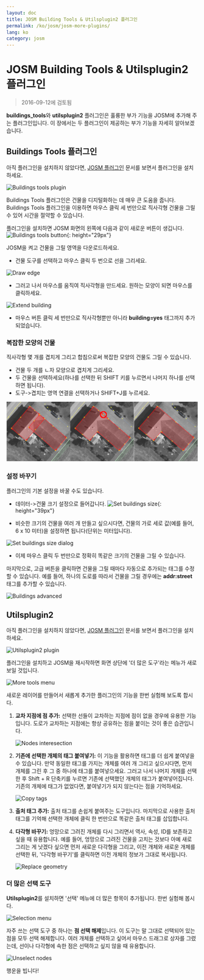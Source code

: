 ```yaml
---
layout: doc
title: JOSM Building Tools & Utilsplugin2 플러그인
permalink: /ko/josm/josm-more-plugins/
lang: ko
category: josm
---
```


JOSM Building Tools & Utilsplugin2 플러그인
============

> 2016-09-12에 검토됨  

**buildings_tools**와 **utilsplugin2** 플러그인은 훌륭한 부가 기능을 JOSM에 추가해 주는 플러그인입니다. 이 장에서는 두 플러그인이 제공하는 부가 기능을 자세히 알아보겠습니다.  

Buildings Tools 플러그인
--------------------------

아직 플러그인을 설치하지 않았다면, [JOSM 플러그인](/ko/josm/josm-plugins) 문서를 보면서 플러그인을 설치하세요.  

![Buildings tools plugin][]

Buildings Tools 플러그인은 건물을 디지털화하는 데 매우 큰 도움을 줍니다. Buildings Tools 플러그인을 이용하면 마우스 클릭 세 번만으로 직사각형 건물을 그릴 수 있어 시간을 절약할 수 있습니다.  

플러그인을 설치하면 JOSM 화면의 왼쪽에 다음과 같이 새로운 버튼이 생깁니다. ![Buildings tools button][]{: height="29px"}

JOSM을 켜고 건물을 그릴 영역을 다운로드하세요.  

* 건물 도구를 선택하고 마우스 클릭 두 번으로 선을 그리세요.  

![Draw edge][]

* 그러고 나서 마우스를 움직여 직사각형을 만드세요. 원하는 모양이 되면 마우스를 클릭하세요.  

![Extend building][]

* 마우스 버튼 클릭 세 번만으로 직사각형뿐만 아니라 **building=yes** 태그까지 추가되었습니다.  

### 복잡한 모양의 건물

직사각형 몇 개를 겹치게 그리고 합침으로써 복잡한 모양의 건물도 그릴 수 있습니다.  

* 건물 두 개를 ㄴ자 모양으로 겹치게 그리세요.  
* 두 건물을 선택하세요(하나를 선택한 뒤 SHIFT 키를 누르면서 나머지 하나를 선택하면 됩니다).  
* 도구->겹치는 영역 연결을 선택하거나 SHIFT+J를 누르세요.  

![Merge buildings][]

### 설정 바꾸기

플러그인의 기본 설정을 바꿀 수도 있습니다.  

* 데이터->건물 크기 설정으로 들어갑니다. ![Set buildings size][]{: height="39px"}  

* 비슷한 크기의 건물을 여러 개 만들고 싶으시다면, 건물의 가로 세로 값(예를 들어, 6 x 10 미터)을 설정하면 됩니다(단위는 미터입니다).  

![Set buildings size dialog][]

* 이제 마우스 클릭 두 번만으로 정확히 똑같은 크기의 건물을 그릴 수 있습니다.  

마지막으로, 고급 버튼을 클릭하면 건물을 그릴 때마다 자동으로 추가되는 태그를 수정할 수 있습니다. 예를 들어, 하나의 도로를 따라서 건물을 그릴 경우에는 **addr:street** 태그를 추가할 수 있습니다.  

![Buildings advanced][]


Utilsplugin2
-------------

아직 플러그인을 설치하지 않았다면, [JOSM 플러그인](/ko/josm/josm-plugins) 문서를 보면서 플러그인을 설치하세요.  

![Utilsplugin2 plugin][]

플러그인을 설치하고 JOSM을 재시작하면 화면 상단에 '더 많은 도구'라는 메뉴가 새로 보일 것입니다.  

![More tools menu][]

새로운 레이어를 만들어서 새롭게 추가한 플러그인의 기능을 한번 실험해 보도록 합시다.  

1. **교차 지점에 점 추가:**  선택한 선들이 교차하는 지점에 점이 없을 경우에 유용한 기능입니다. 도로가 교차하는 지점에는 항상 공유하는 점을 붙이는 것이 좋은 습관입니다.  

    ![Nodes interesection][]

2. **기존에 선택한 개체의 태그 붙여넣기:**  이 기능을 활용하면 태그를 더 쉽게 붙여넣을 수 있습니다. 만약 동일한 태그를 가지는 개체를 여러 개 그리고 싶으시다면, 먼저 개체를 그린 후 그 중 하나에 태그를 붙여넣으세요.  그러고 나서 나머지 개체를 선택한 후 Shift + R 단축키를 누르면 기존에 선택했던 개체의 태그가 붙여넣어집니다. 기존의 개체에 태그가 없었다면, 붙여넣기가 되지 않는다는 점을 기억하세요.  

    ![Copy tags][]

3. **출처 태그 추가:** 출처 태그를 손쉽게 붙여주는 도구입니다. 마지막으로 사용한 출처 태그를 기억해 선택한 개체에 클릭 한 번만으로 똑같은 출처 태그를 삽입합니다.  

4. **다각형 바꾸기:** 엉망으로 그려진 개체를 다시 그리면서 역사, 속성, ID를 보존하고 싶을 때 유용합니다. 예를 들어, 엉망으로 그려진 건물을 고치는 것보다 아예 새로 그리는 게 낫겠다 싶으면 먼저 새로운 다각형을 그리고, 이전 개체와 새로운 개체를 선택한 뒤, '다각형 바꾸기'를 클릭하면 이전 개체의 정보가 그대로 복사됩니다.  

    ![Replace geometry][]


### 더 많은 선택 도구

**Utilsplugin2**를 설치하면 '선택' 메뉴에 더 많은 항목이 추가됩니다. 한번 실험해 봅시다.  

![Selection menu][]

자주 쓰는 선택 도구 중 하나는 **점 선택 해제**입니다. 이 도구는 말 그대로 선택되어 있는 점을 모두 선택 해제합니다. 여러 개체를 선택하고 싶어서 마우스 드래그로 상자를 그렸는데, 선이나 다각형에 속한 점은 선택하고 싶지 않을 때 유용합니다.  

![Unselect nodes][]

행운을 빕니다!  


[Buildings tools plugin]: /images/josm/buildings_tools-plugin.png
[Buildings tools button]: /images/josm/buildings_tools-button.png
[Draw edge]: /images/josm/draw-edge.png
[Extend building]: /images/josm/extend-building.png
[Merge buildings]: /images/josm/merge-buildings.png
[Set buildings size]: /images/josm/set-buildings-size.png
[Set buildings size dialog]: /images/josm/set-buildings-size-dialog.png
[Buildings advanced]: /images/josm/buildings-advanced.png
[Utilsplugin2 plugin]: /images/josm/utilsplugin2-plugin.png
[More tools menu]: /images/josm/more-tools-menu.png
[Nodes interesection]: /images/josm/utilsplugin2-nodes-intersection.png
[Copy tags]: /images/josm/utilsplugin2-copy-tags.png
[Replace geometry]: /images/josm/utilsplugin2-replace-geometry.png
[Selection menu]: /images/josm/selection-menu.png
[Unselect nodes]: /images/josm/utilsplugin2-unselect-nodes.png

